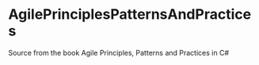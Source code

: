 # AgilePrinciplesPatternsAndPractices
Source from the book Agile Principles, Patterns and Practices in C#
